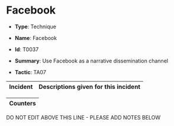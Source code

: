 # Facebook

* **Type**: Technique

* **Name**: Facebook

* **Id**: T0037

* **Summary**: Use Facebook as a narrative dissemination channel

* **Tactic**: TA07


| Incident | Descriptions given for this incident |
| -------- | -------------------- |



| Counters |
| -------- |
DO NOT EDIT ABOVE THIS LINE - PLEASE ADD NOTES BELOW